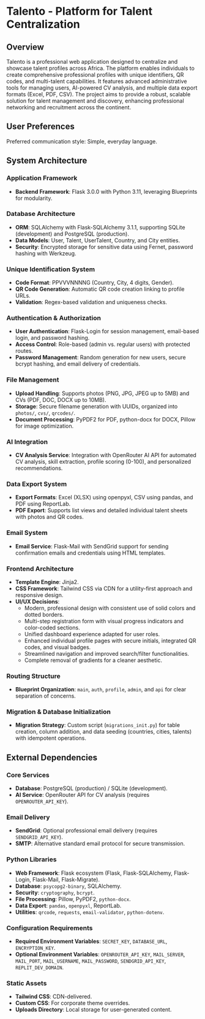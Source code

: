 # Talento - Platform for Talent Centralization

## Overview

Talento is a professional web application designed to centralize and showcase talent profiles across Africa. The platform enables individuals to create comprehensive professional profiles with unique identifiers, QR codes, and multi-talent capabilities. It features advanced administrative tools for managing users, AI-powered CV analysis, and multiple data export formats (Excel, PDF, CSV). The project aims to provide a robust, scalable solution for talent management and discovery, enhancing professional networking and recruitment across the continent.

## User Preferences

Preferred communication style: Simple, everyday language.

## System Architecture

### Application Framework
- **Backend Framework**: Flask 3.0.0 with Python 3.11, leveraging Blueprints for modularity.

### Database Architecture
- **ORM**: SQLAlchemy with Flask-SQLAlchemy 3.1.1, supporting SQLite (development) and PostgreSQL (production).
- **Data Models**: User, Talent, UserTalent, Country, and City entities.
- **Security**: Encrypted storage for sensitive data using Fernet, password hashing with Werkzeug.

### Unique Identification System
- **Code Format**: PPVVVNNNNG (Country, City, 4 digits, Gender).
- **QR Code Generation**: Automatic QR code creation linking to profile URLs.
- **Validation**: Regex-based validation and uniqueness checks.

### Authentication & Authorization
- **User Authentication**: Flask-Login for session management, email-based login, and password hashing.
- **Access Control**: Role-based (admin vs. regular users) with protected routes.
- **Password Management**: Random generation for new users, secure bcrypt hashing, and email delivery of credentials.

### File Management
- **Upload Handling**: Supports photos (PNG, JPG, JPEG up to 5MB) and CVs (PDF, DOC, DOCX up to 10MB).
- **Storage**: Secure filename generation with UUIDs, organized into `photos/`, `cvs/`, `qrcodes/`.
- **Document Processing**: PyPDF2 for PDF, python-docx for DOCX, Pillow for image optimization.

### AI Integration
- **CV Analysis Service**: Integration with OpenRouter AI API for automated CV analysis, skill extraction, profile scoring (0-100), and personalized recommendations.

### Data Export System
- **Export Formats**: Excel (XLSX) using openpyxl, CSV using pandas, and PDF using ReportLab.
- **PDF Export**: Supports list views and detailed individual talent sheets with photos and QR codes.

### Email System
- **Email Service**: Flask-Mail with SendGrid support for sending confirmation emails and credentials using HTML templates.

### Frontend Architecture
- **Template Engine**: Jinja2.
- **CSS Framework**: Tailwind CSS via CDN for a utility-first approach and responsive design.
- **UI/UX Decisions**:
    - Modern, professional design with consistent use of solid colors and dotted borders.
    - Multi-step registration form with visual progress indicators and color-coded sections.
    - Unified dashboard experience adapted for user roles.
    - Enhanced individual profile pages with secure initials, integrated QR codes, and visual badges.
    - Streamlined navigation and improved search/filter functionalities.
    - Complete removal of gradients for a cleaner aesthetic.

### Routing Structure
- **Blueprint Organization**: `main`, `auth`, `profile`, `admin`, and `api` for clear separation of concerns.

### Migration & Database Initialization
- **Migration Strategy**: Custom script (`migrations_init.py`) for table creation, column addition, and data seeding (countries, cities, talents) with idempotent operations.

## External Dependencies

### Core Services
- **Database**: PostgreSQL (production) / SQLite (development).
- **AI Service**: OpenRouter API for CV analysis (requires `OPENROUTER_API_KEY`).

### Email Delivery
- **SendGrid**: Optional professional email delivery (requires `SENDGRID_API_KEY`).
- **SMTP**: Alternative standard email protocol for secure transmission.

### Python Libraries
- **Web Framework**: Flask ecosystem (Flask, Flask-SQLAlchemy, Flask-Login, Flask-Mail, Flask-Migrate).
- **Database**: `psycopg2-binary`, SQLAlchemy.
- **Security**: `cryptography`, `bcrypt`.
- **File Processing**: Pillow, PyPDF2, `python-docx`.
- **Data Export**: `pandas`, `openpyxl`, ReportLab.
- **Utilities**: `qrcode`, `requests`, `email-validator`, `python-dotenv`.

### Configuration Requirements
- **Required Environment Variables**: `SECRET_KEY`, `DATABASE_URL`, `ENCRYPTION_KEY`.
- **Optional Environment Variables**: `OPENROUTER_API_KEY`, `MAIL_SERVER`, `MAIL_PORT`, `MAIL_USERNAME`, `MAIL_PASSWORD`, `SENDGRID_API_KEY`, `REPLIT_DEV_DOMAIN`.

### Static Assets
- **Tailwind CSS**: CDN-delivered.
- **Custom CSS**: For corporate theme overrides.
- **Uploads Directory**: Local storage for user-generated content.